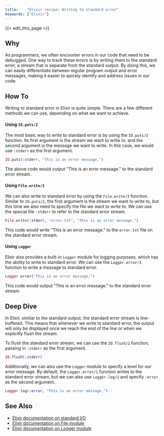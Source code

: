 ```yaml
---
title:    "Elixir recipe: Writing to standard error"
keywords: ["Elixir"]
---
```


{{< edit_this_page >}}

## Why

As programmers, we often encounter errors in our code that need to be debugged. One way to track these errors is by writing them to the standard error, a stream that is separate from the standard output. By doing this, we can easily differentiate between regular program output and error messages, making it easier to quickly identify and address issues in our code.

## How To

Writing to standard error in Elixir is quite simple. There are a few different methods we can use, depending on what we want to achieve.

#### Using `IO.puts/2`

The most basic way to write to standard error is by using the `IO.puts/2` function. Its first argument is the stream we want to write to, and the second argument is the message we want to write. In this case, we would use `:stderr` as the first argument.

``` Elixir
IO.puts(:stderr, "This is an error message.")
```

The above code would output "This is an error message." to the standard error stream.

#### Using `File.write/3`

We can also write to standard error by using the `File.write/3` function. Similar to `IO.puts/2`, the first argument is the stream we want to write to, but this time we also need to specify the file we want to write to. We can use the special file `:stderr` to refer to the standard error stream.

``` Elixir
File.write(:stderr, "error.txt", "This is an error message.")
```

This code would write "This is an error message." to the `error.txt` file on the standard error stream.

#### Using `Logger`

Elixir also provides a built-in `Logger` module for logging purposes, which has the ability to write to standard error. We can use the `Logger.error/1` function to write a message to standard error.

``` Elixir
Logger.error("This is an error message.")
```

This code would output "This is an error message." to the standard error stream.

## Deep Dive

In Elixir, similar to the standard output, the standard error stream is line-buffered. This means that whenever we write to standard error, the output will only be displayed once we reach the end of the line or when we explicitly flush the stream.

To flush the standard error stream, we can use the `IO.flush/2` function, passing in `:stderr` as the first argument.

``` Elixir
IO.flush(:stderr)
```

Additionally, we can also use the `Logger` module to specify a level for our error message. By default, the `Logger.error/1` function writes to the standard error stream, but we can also use `Logger.log/2` and specify `:error` as the second argument.

``` Elixir
Logger.log(:error, "This is an error message.")
```

## See Also

- [Elixir documentation on standard I/O](https://hexdocs.pm/elixir/IO.html)
- [Elixir documentation on File module](https://hexdocs.pm/elixir/File.html)
- [Elixir documentation on Logger module](https://hexdocs.pm/elixir/Logger.html)